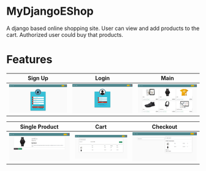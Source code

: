 # MyDjangoEShop
A django based online shopping site. User can view and add products to the cart. Authorized user could buy that products. 

Features
=============

|  Sign Up   | Login | Main  | 
|:---------------:|:-----------:|:-------:
|![singnup_page]|![login_page]|![main_page] 

| Single Product | Cart | Checkout
|:-------------------:|:-------------:|:------------:
|![single_item]|![cart]|![checkout]


[main_page]: https://github.com/parvez86/MyDjangoEShop/blob/master/pic/store.PNG
[login_page]: https://github.com/parvez86/MyDjangoEShop/blob/master/pic/login_page.PNG
[singnup_page]: https://github.com/parvez86/MyDjangoEShop/blob/master/pic/sign_up.PNG
[single_item]: https://github.com/parvez86/MyDjangoEShop/blob/master/pic/single_product.PNG
[cart]: https://github.com/parvez86/MyDjangoEShop/blob/master/pic/cart.PNG
[checkout]: https://github.com/parvez86/MyDjangoEShop/blob/master/pic/checkout.PNG
